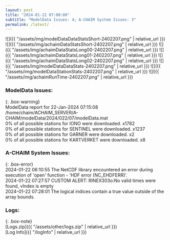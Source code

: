 ```yaml
---
layout: post
title: "2024-01-22 07:00:00"
subtitle: "ModelData Issues: 4; A-CHAIM System Issues: 3"
permalink: /latest/
---
```


![]({{ "/assets/img/modelDataDataStatsShort-2402207.png" | relative_url }})
![]({{ "/assets/img/achaimDataStatsShort-2402207.png" | relative_url }})
![]({{ "/assets/img/achaimDataStatsLong00-2402207.png" | relative_url }})
![]({{ "/assets/img/achaimDataStatsLong01-2402207.png" | relative_url }})
![]({{ "/assets/img/achaimDataStatsLong02-2402207.png" | relative_url }})
![]({{ "/assets/img/modelDataDataStats-2402207.png" | relative_url }})
![]({{ "/assets/img/modelDataStationStats-2402207.png" | relative_url }})
![]({{ "/assets/img/achaimRunTime-2402207.png" | relative_url }})


### ModelData Issues:  
  
{: .box-warning}  
 ModelData report for 22-Jan-2024 07:15:08   
 /home/chaim/ACHAIM_SERVER/A-CHAIM/modelData/2024/022/07/modelData.mat   
 0% of all possible stations for IONO were downloaded. x1782   
 0% of all possible stations for SENTINEL were downloaded. x1237   
 0% of all possible stations for GARNER were downloaded. x2   
 0% of all possible stations for KARTVERKET were downloaded. x8   
  
### A-CHAIM System Issues:  
  
{: .box-error}  
2024-01-22 06:10:55 The NetCDF library encountered an error during execution of 'open' function - 'HDF error (NC_EHDFERR)'.  
2024-01-22 07:27:57 CUSTOM ALERT: RINEX303o:No valid times were found, vIndex is empty  
2024-01-22 07:28:01 The logical indices contain a true value outside of the array bounds.  

### Logs:  
  
{: .box-note}  
[Logs.zip]({{ "/assets/other/logs.zip" | relative_url }})  
[Log Info]({{ "/logInfo" | relative_url }})  
